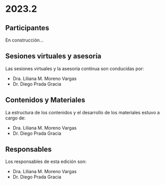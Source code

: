 # 2023.2

## Participantes
En construcción...

## Sesiones virtuales y asesoría
Las sesiones virtuales y la asesoría continua son conducidas por:
- Dra. Liliana M. Moreno Vargas
- Dr. Diego Prada Gracia

## Contenidos y Materiales
La estructura de los contenidos y el desarrollo de los materiales estuvo a cargo de:
- Dra. Liliana M. Moreno Vargas
- Dr. Diego Prada Gracia

## Responsables
Los responsables de esta edición son:
- Dra. Liliana M. Moreno Vargas
- Dr. Diego Prada Gracia


